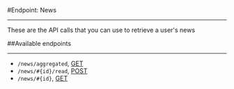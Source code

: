 #Endpoint: News
***

These are the API calls that you can use to retrieve a user's news

##Available endpoints
***
* `/news/aggregated`, [GET](news/GET_news_aggregated.md#files)
* `/news/#{id}/read`, [POST](news/POST_news_id_read.md#files)
* `/news/#{id}`, [GET](news/GET_news_id.md#files)